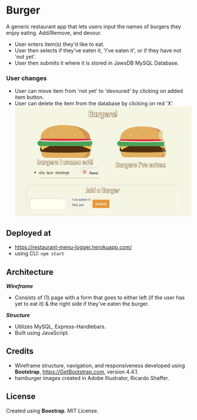 # Burger
A generic restaurant app that lets users input the names of burgers they enjoy eating. Add/Remove, and devour.
*   User enters item(s) they'd like to eat.
*   User then selects if they've eaten it, 'I've eaten it', or if they have not 'not yet'.
*   User then submits it where it is stored in JawsDB MySQL Database.

### User changes
*   User can move item from 'not yet' to 'devoured' by clicking on added item button.
*   User can delete the item from the database by clicking on red 'X'.
![](public/burger-app-interface.png)

## Deployed at
*   https://restaurant-menu-logger.herokuapp.com/
*   using CLI: ```npm start```

## Architecture
**_Wireframe_**
*   Consists of (1) page with a form that goes to either left (if the user has yet to eat it) & the right side if they've eaten the burger.

**_Structure_**
*   Utilizes MySQL, Express-Handlebars.
*   Built using JavaScript.
## Credits
*   Wireframe structure, navigation, and responsiveness developed using **Bootstrap**, https://GetBootstrap.com, version 4.4.1.
*   hamburger images created in Adobe Illustrator, Ricardo Shaffer.



## License
Created using **Boostrap**. MIT License.
